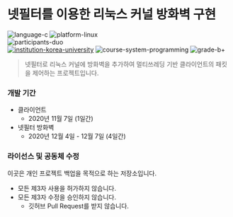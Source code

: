 # 넷필터를 이용한 리눅스 커널 방화벽 구현

![language-c][language-c]
![platform-linux][platform-linux]
<br>
![participants-duo][participants-duo]
<br>
[![institution-korea-university][korea-university-image]][korea-university-cs-url]
![course-system-programming][course-cose322]
![grade-b+][grade-b+]

> 넷필터로 리눅스 커널에 방화벽을 추가하여 멀티쓰레딩 기반 클라이언트의 패킷을 제어하는 프로젝트입니다.

### 개발 기간

  * 클라이언트
    * 2020년 11월 7일 (1일간)
  * 넷필터 방화벽
    * 2020년 12월 4일 - 12월 7일 (4일간)

### 라이선스 및 공동체 수정

이곳은 개인 프로젝트 백업을 목적으로 하는 저장소입니다.

  * 모든 제3자 사용을 허가하지 않습니다.
  * 모든 제3자 수정을 승인하지 않습니다.
    * 깃허브 Pull Request를 받지 않습니다.

<!-- Image definitions -->
[korea-university-image]: https://img.shields.io/badge/Institution-Korea%20University-red
[korea-university-cs-url]: http://cs.korea.ac.kr
[course-cose322]: https://img.shields.io/badge/Course-System%20Programming-brightgreen
[language-c]: https://img.shields.io/badge/Language-C-orange
[platform-linux]: https://img.shields.io/badge/Platform-Linux-yellowgreen
[grade-b+]: https://img.shields.io/badge/Grade-B+-yellow
[participants-duo]: https://img.shields.io/badge/Participants-Duo%20Project-7aa3cc
